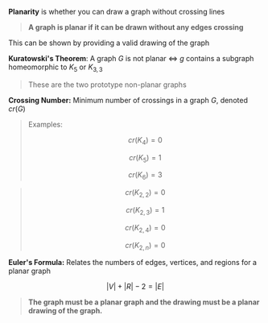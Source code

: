 **Planarity** is whether you can draw a graph without crossing lines

> **A graph is planar if it can be drawn without any edges crossing**

This can be shown by providing a valid drawing of the graph

**Kuratowski's Theorem**: A graph $G$ is not planar $\iff$ $g$ contains a subgraph homeomorphic to $K_5$ or $K_{3, 3}$

> These are the two prototype non-planar graphs

**Crossing Number:** Minimum number of crossings in a graph $G$, denoted $cr(G)$

> Examples:
>
> $$
> cr(K_4) = 0
> $$
>
> $$
> cr(K_5) = 1
> $$
>
> $$
> cr(K_6) = 3
> $$

> $$
> cr(K_{2, 2}) = 0
> $$
>
> $$
> cr(K_{2, 3}) = 1
> $$
>
> $$
> cr(K_{2, 4}) = 0
> $$
>
> $$
> cr(K_{2, n}) = 0
> $$

**Euler's Formula:** Relates the numbers of edges, vertices, and regions for a planar graph

$$
|V| + |R| - 2 = |E|
$$

> **The graph must be a planar graph and the drawing must be a planar drawing of the graph.**
